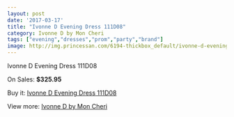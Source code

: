 ```yaml
---
layout: post
date: '2017-03-17'
title: "Ivonne D Evening Dress 111D08"
category: Ivonne D by Mon Cheri
tags: ["evening","dresses","prom","party","brand"]
image: http://img.princessan.com/6194-thickbox_default/ivonne-d-evening-dress-111d08.jpg
---
```

Ivonne D Evening Dress 111D08

On Sales: **$325.95**
<a href="https://www.princessan.com/en/ivonne-d-by-mon-cheri/2847-ivonne-d-evening-dress-111d08.html"><amp-img layout="responsive" width="600" height="600" src="//img.princessan.com/6194-thickbox_default/ivonne-d-evening-dress-111d08.jpg" alt="Ivonne D Evening Dress 111D08 0" /></a>
<a href="https://www.princessan.com/en/ivonne-d-by-mon-cheri/2847-ivonne-d-evening-dress-111d08.html"><amp-img layout="responsive" width="600" height="600" src="//img.princessan.com/6195-thickbox_default/ivonne-d-evening-dress-111d08.jpg" alt="Ivonne D Evening Dress 111D08 1" /></a>

Buy it: [Ivonne D Evening Dress 111D08](https://www.princessan.com/en/ivonne-d-by-mon-cheri/2847-ivonne-d-evening-dress-111d08.html "Ivonne D Evening Dress 111D08")

View more: [Ivonne D by Mon Cheri](https://www.princessan.com/en/23-ivonne-d-by-mon-cheri "Ivonne D by Mon Cheri")